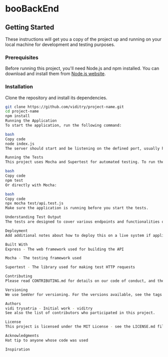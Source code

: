 # booBackEnd

## Getting Started

These instructions will get you a copy of the project up and running on your local machine for development and testing purposes.

### Prerequisites

Before running this project, you'll need Node.js and npm installed. You can download and install them from [Node.js website](https://nodejs.org/).

### Installation

Clone the repository and install its dependencies.

```bash
git clone https://github.com/viditry/project-name.git
cd project-name
npm install
Running the Application
To start the application, run the following command:

bash
Copy code
node index.js
The server should start and be listening on the defined port, usually http://localhost:3000.

Running the Tests
This project uses Mocha and Supertest for automated testing. To run the tests, execute:

bash
Copy code
npm test
Or directly with Mocha:

bash
Copy code
npx mocha test/api.test.js
Make sure the application is running before you start the tests.

Understanding Test Output
The tests are designed to cover various endpoints and functionalities of the application. A successful test run should output the status of each test, with either a pass or fail indication.

Deployment
Add additional notes about how to deploy this on a live system if applicable.

Built With
Express - The web framework used for building the API

Mocha - The testing framework used

Supertest - The library used for making test HTTP requests

Contributing
Please read CONTRIBUTING.md for details on our code of conduct, and the process for submitting pull requests to us.

Versioning
We use SemVer for versioning. For the versions available, see the tags on this repository.

Authors
vidi trysatria - Initial work - viditry
See also the list of contributors who participated in this project.

License
This project is licensed under the MIT License - see the LICENSE.md file for details.

Acknowledgments
Hat tip to anyone whose code was used

Inspiration


